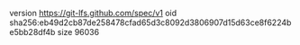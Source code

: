 version https://git-lfs.github.com/spec/v1
oid sha256:eb49d2cb87de258478cfad65d3c8092d3806907d15d63ce8f6224be5bb28df4b
size 96036
